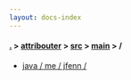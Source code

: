 ```yaml
---
layout: docs-index
---
```

#### [.](./../../../index) > [attribouter](./../../index) > [src](./../index) > [main](./index) > **/**

- [java / me / jfenn / ](java/me/jfenn/)
